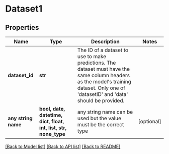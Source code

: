 # Dataset1


## Properties
Name | Type | Description | Notes
------------ | ------------- | ------------- | -------------
**dataset_id** | **str** | The ID of a dataset to use to make predictions. The dataset must have the same column headers as the model&#39;s training dataset.  Only one of &#39;datasetID&#39; and &#39;data&#39; should be provided. | 
**any string name** | **bool, date, datetime, dict, float, int, list, str, none_type** | any string name can be used but the value must be the correct type | [optional]

[[Back to Model list]](../README.md#documentation-for-models) [[Back to API list]](../README.md#documentation-for-api-endpoints) [[Back to README]](../README.md)


